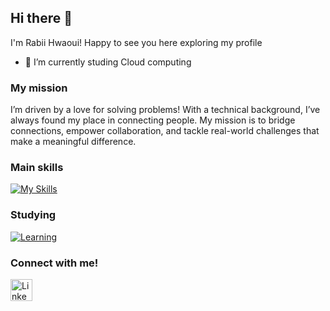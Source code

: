 ## Hi there 👋


I'm Rabii Hwaoui!
    Happy to see you here exploring my profile

- 🌱 I’m currently studing Cloud computing


### My mission
I’m driven by a love for solving problems! With a technical background, I’ve always found my place in connecting people. My mission is to bridge connections, empower collaboration, and tackle real-world challenges that make a meaningful difference.

<!--
     This is the list of my skills and tools I am studying!
-->

### Main skills
[![My Skills](https://skillicons.dev/icons?i=,github,git,mongodb,mysql,java,spring,react,html,css)](https://skillicons.dev)

### Studying
[![Learning](https://skillicons.dev/icons?i=aws,azure)](https://skillicons.dev)



### Connect with me!
<div>
    <a href="https://www.linkedin.com/in/rabii-hwaoui-2385571ba/">
        <img src="https://github.com/user-attachments/assets/880aaea6-79b9-4058-b9b4-342391ca04ea" alt="LinkedIn" width="35" height="35"/>
</div>


<!--
     Thanks for being my guest <3
-->
